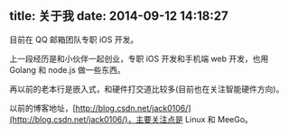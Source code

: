 title: 关于我
date: 2014-09-12 14:18:27
---

目前在 QQ 邮箱团队专职 iOS 开发。

上一段经历是和小伙伴一起创业，专职 iOS 开发和手机端 web 开发，也用 Golang 和 node.js 做一些东西。

再以前的老本行是嵌入式，和硬件打交道比较多(目前也在关注智能硬件方向)。

以前的博客地址，[http://blog.csdn.net/jack0106/](http://blog.csdn.net/jack0106/)，主要关注点是 Linux 和 MeeGo。

